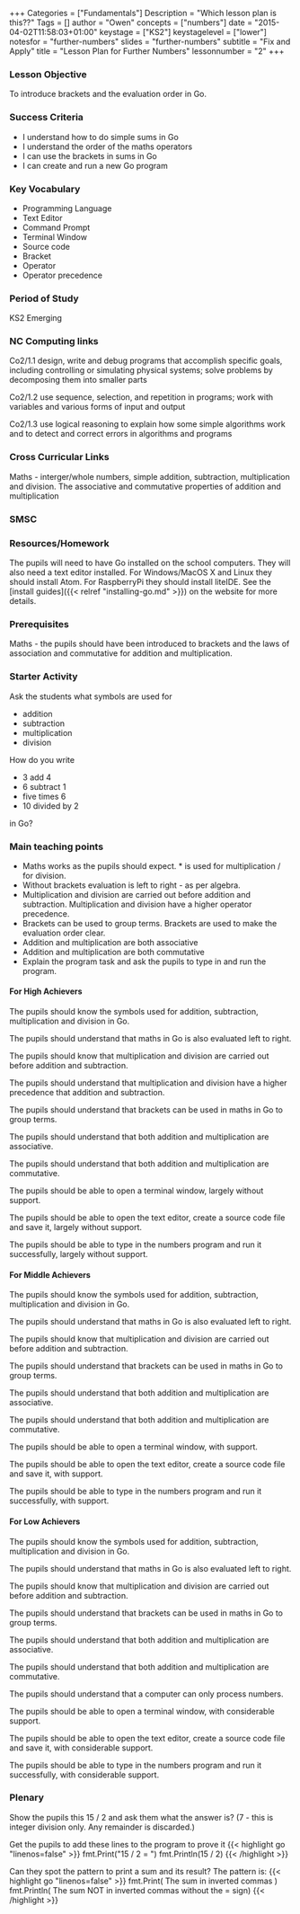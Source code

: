+++
Categories = ["Fundamentals"]
Description = "Which lesson plan is this??"
Tags = []
author = "Owen"
concepts = ["numbers"]
date = "2015-04-02T11:58:03+01:00"
keystage = ["KS2"]
keystagelevel = ["lower"]
notesfor = "further-numbers"
slides = "further-numbers"
subtitle = "Fix and Apply"
title = "Lesson Plan for Further Numbers"
lessonnumber = "2"
+++
### Lesson Objective

To introduce brackets and the evaluation order in Go.
<!--more-->
### Success Criteria

* I understand how to do simple sums in Go
* I understand the order of the maths operators
* I can use the brackets in sums in Go
* I can create and run a new Go program

### Key Vocabulary

* Programming Language
* Text Editor
* Command Prompt
* Terminal Window
* Source code
* Bracket
* Operator
* Operator precedence

### Period of Study

KS2 Emerging

### NC Computing links

Co2/1.1    design, write and debug programs that accomplish specific goals,
including controlling or simulating physical systems; solve problems by
decomposing them into smaller parts

Co2/1.2    use sequence, selection, and repetition in programs; work with
variables and various forms of input and output

Co2/1.3    use logical reasoning to explain how some simple algorithms work and
to detect and correct errors in algorithms and programs

### Cross Curricular Links

Maths - interger/whole numbers, simple addition, subtraction, multiplication
and division. The associative and commutative properties of addition and multiplication


### SMSC


### Resources/Homework

The pupils will need to have Go installed on the school computers. They will
also need a text editor installed. For Windows/MacOS X and Linux they should
install Atom. For RaspberryPi they should install liteIDE. See the
[install guides]({{< relref "installing-go.md" >}}) on the website for more
details.

### Prerequisites

Maths - the pupils should have been introduced to brackets and the laws of
association and commutative for addition and multiplication.

### Starter Activity

Ask the students what symbols are used for
* addition
* subtraction
* multiplication
* division

How do you write

* 3 add 4
* 6 subtract 1
* five times 6
* 10 divided by 2

in Go?

### Main teaching points

* Maths works as the pupils should expect. \* is used for multiplication
/ for division.
* Without brackets evaluation is left to right - as per algebra.
* Multiplication and division are carried out before addition and
subtraction. Multiplication and division have a higher operator precedence.
* Brackets can be used to group terms. Brackets are used to make the
evaluation order clear.
* Addition and multiplication are both associative
* Addition and multiplication are both commutative
* Explain the program task and ask the pupils to type in and run the program.


#### For High Achievers
The pupils should know the symbols used for addition, subtraction,
multiplication and division in Go.

The pupils should understand that maths in Go is also evaluated left to right.

The pupils should know that multiplication and division are carried out before
addition and subtraction.

The pupils should understand that multiplication and division have a higher
precedence that addition and subtraction.

The pupils should understand that brackets can be used in maths in Go to
group terms.

The pupils should understand that both addition and multiplication are
associative.

The pupils should understand that both addition and multiplication are
commutative.

The pupils should be able to open a terminal window, largely without support.

The pupils should be able to open the text editor, create a source code file
and save it, largely without support.

The pupils should be able to type in the numbers program and run it
successfully, largely without support.

#### For Middle Achievers
The pupils should know the symbols used for addition, subtraction,
multiplication and division in Go.

The pupils should understand that maths in Go is also evaluated left to right.

The pupils should know that multiplication and division are carried out before
addition and subtraction.

The pupils should understand that brackets can be used in maths in Go to
group terms.

The pupils should understand that both addition and multiplication are
associative.

The pupils should understand that both addition and multiplication are
commutative.

The pupils should be able to open a terminal window, with support.

The pupils should be able to open the text editor, create a source code file
and save it, with support.

The pupils should be able to type in the numbers program and run it
successfully, with support.

#### For Low Achievers
The pupils should know the symbols used for addition, subtraction,
multiplication and division in Go.

The pupils should understand that maths in Go is also evaluated left to right.

The pupils should know that multiplication and division are carried out before
addition and subtraction.

The pupils should understand that brackets can be used in maths in Go to
group terms.

The pupils should understand that both addition and multiplication are
associative.

The pupils should understand that both addition and multiplication are
commutative.

The pupils should understand that a computer can only process numbers.

The pupils should be able to open a terminal window, with considerable support.

The pupils should be able to open the text editor, create a source code file
and save it, with considerable support.

The pupils should be able to type in the numbers program and run it
successfully, with considerable support.

### Plenary

Show the pupils this
15 / 2
and ask them what the answer is? (7 - this is integer division only. Any
remainder is discarded.)

Get the pupils to add these lines to the program to prove it
{{< highlight go "linenos=false" >}}
fmt.Print("15 / 2 = ")
fmt.Println(15 / 2)
{{< /highlight >}}

Can they spot the pattern to print a sum and its result?
The pattern is:
{{< highlight go "linenos=false" >}}
fmt.Print( The sum in inverted commas )
fmt.Println( The sum NOT in inverted commas without the = sign)
{{< /highlight >}}

